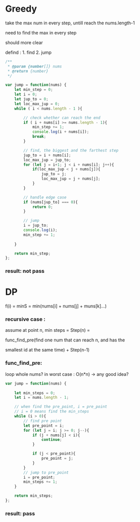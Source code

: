 

# Greedy

take the max num in every step, untill reach the nums.length-1

need to find the max in every step

should more clear

defind : 1. find 2. jump

```js
/**
 * @param {number[]} nums
 * @return {number}
 */

var jump = function(nums) {
    let min_step = 0;
    let i = 0;
    let jup_to = 0;
    let loc_max_jup = 0;
    while ( i < nums.length - 1 ){

        // check whether can reach the end
        if ( i + nums[i] >= nums.length - 1){
            min_step += 1;
            console.log(i + nums[i]);
            break;
        }

        // find, the biggest and the farthest step
        jup_to = i + nums[i];
        loc_max_jup = jup_to;
        for (let j = i+1; j < i + nums[i]; j++){
            if(loc_max_jup < j + nums[j]){
                jup_to = j;
                loc_max_jup = j + nums[j];
            }
        }

        // handle edge case
        if (nums[jup_to] === 0){
            return 0;
        }

        // jump
        i = jup_to;
        console.log(i);
        min_step += 1;
        
    }

    return min_step;
};
```

### result: not pass 

# DP

f(i) = minS = min(nums[i] + nums[j] + muns[k]...)

### recursive case : 

assume at point n, min steps = Step(n) = 

func_find_pre(find one num that can reach n, and has the 

smallest id at the same time) + Step(n-1) 

### func_find_pre:

loop whole nums? in worst case : O(n*n) -> any good idea?



```js
var jump = function(nums) {
    
    let min_steps = 0;
    let i = nums.length - 1;

    // when find the pre_point, i = pre_point
    // i = 0 means find the min_steps
    while (i > 0){
        // find pre point
        let pre_point = i;
        for (let j = i; j >= 0; j--){
            if (j + nums[j] < i){
                continue;
            }

            if (j < pre_point){
                pre_point = j;
            }
        }
        // jump to pre_point
        i = pre_point;
        min_steps += 1;
    }

    return min_steps;
};
```

### result: pass
